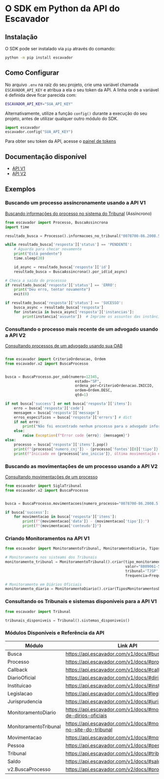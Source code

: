 # O SDK em Python da API do Escavador

## Instalação

O SDK pode ser instalado via `pip` através do comando:
```bash
python -m pip install escavador
```

## Como Configurar

No arquivo `.env` na raíz do seu projeto, crie uma variável chamada `ESCAVADOR_API_KEY` e atribua a ela o seu token da API. A linha onde a variável é definida deve ficar parecida com:
```bash
ESCAVADOR_API_KEY="SUA_API_KEY"
```

Alternativamente, utilize a função `config()` durante a execução do seu projeto, antes de utilizar qualquer outro módulo do SDK.
```py
import escavador
escavador.config("SUA_API_KEY")
```

Para obter seu token da API, acesse o [painel de tokens](https://api.escavador.com/tokens)

## Documentação disponível

- [API V1](https://api.escavador.com/v1/docs/)
- [API V2](https://api.escavador.com/v2/docs/)

## Exemplos

### Buscando um processo assíncronamente usando a API V1
[Buscando informações do processo no sistema do Tribunal](https://api.escavador.com/v1/docs/#pesquisar-processo-no-site-do-tribunal-assncrono) (Assíncrono)
```py
from escavador import Processo, BuscaAssincrona
import time

resultado_busca = Processo().informacoes_no_tribunal("0078700-86.2008.5.17.0009")  # Gera uma busca assíncrona

while resultado_busca['resposta']['status'] == 'PENDENTE':
    # Aguarda para checar novamente
    print("Está pendente")
    time.sleep(20)

    id_async = resultado_busca['resposta']['id']
    resultado_busca = BuscaAssincrona().por_id(id_async)

# Checa a saida do processso
if resultado_busca['resposta']['status'] == 'ERRO':
    print("Deu erro, tentar novamente")
    exit(0)

if resultado_busca['resposta']['status'] == 'SUCESSO':
    busca_async = resultado_busca['resposta']
    for instancia in busca_async['resposta']['instancias']:
        print(instancia['assunto'])  # Imprime os assuntos das instâncias do processo
```

### Consultando o processo mais recente de um advogado usando a API V2
[Consultando processos de um advogado usando sua OAB](https://api.escavador.com/v2/docs/#processos-de-um-advogado-por-oab)
```py

from escavador import CriterioOrdenacao, Ordem
from escavador.v2 import BuscaProcesso


busca = BuscaProcesso.por_oab(numero=12345,
                                estado="SP",
                                ordena_por=CriterioOrdenacao.INICIO,
                                ordem=Ordem.DESC,
                                qtd=1)

if not busca['success'] or not busca['resposta']['itens']:
    erro = busca['resposta']['code']
    mensagem = busca['resposta']['message']
    erros_especificos = busca['resposta']['errors'] # dict
    if not erro:
        print("Não foi encontrado nenhum processo para o advogado informado")
    else:
        raise Exception(f"Error code {erro}: {mensagem}")
else:
    processo = busca['resposta']['itens'].pop()
    print(f"{processo['numero_cnj']} - {processo['fontes'][0]['tipo']}:")
    print(f"Iniciado em {processo['ano_inicio']}, última movimentação em {processo['data_ultima_movimentacao']}.")
```

### Buscando as movimentações de um processo usando a API V2
[Consultando movimentações de um processo](https://api.escavador.com/v2/docs/#movimentaes-de-um-processo)
```py
from escavador import SiglaTribunal
from escavador.v2 import BuscaProcesso


busca = BuscaProcesso.movimentacoes(numero_processo="0078700-86.2008.5.17.0009", tribunais=[SiglaTribunal.TJPE], qtd=100)

if busca['success']:
    for movimentacao in busca['resposta']['itens']:
        print(f"{movimentacao['data']} - {movimentacao['tipo']}:")
        print(f"{movimentacao['conteudo']}")
```

### Criando Monitoramentos na API V1
```py
from escavador import MonitoramentoTribunal, MonitoramentoDiario, TiposMonitoramentosTribunal, TiposMonitoramentosDiario,FrequenciaMonitoramentoTribunal

# Monitoramento nos sisteams dos Tribunais
monitoramento_tribunal = MonitoramentoTribunal().criar(tipo_monitoramento=TiposMonitoramentosTribunal.UNICO,
                                                       valor="8809061-58.2022.8.10.3695",
                                                       tribunal='TJSP',
                                                       frequencia=FrequenciaMonitoramentoTribunal.SEMANAL)

# Monitoramento em Diários Oficiais
monitoramento_diario = MonitoramentoDiario().criar(TiposMonitoramentosDiario.PROCESSO, processo_id=2, origens_ids=[2,4,6])
```

### Consultando os Tribunais e sistemas disponíveis para a API V1
```py
from escavador import Tribunal

tribunais_disponiveis = Tribunal().sistemas_disponiveis()
```

### Módulos Disponíveis e Referência da API

| Módulo                | Link API                                                             |
|-----------------------|----------------------------------------------------------------------|
| Busca                 | https://api.escavador.com/v1/docs/#busca                             |
| Processo              | https://api.escavador.com/v1/docs/#processos                         |
| Callback              | https://api.escavador.com/v1/docs/#callback                          |
| DiarioOficial         | https://api.escavador.com/v1/docs/#dirios-oficiais                   |
| Instituicao           | https://api.escavador.com/v1/docs/#instituies                        |
| Legislacao            | https://api.escavador.com/v1/docs/#legislao                          |
| Jurisprudencia        | https://api.escavador.com/v1/docs/#jurisprudncias                    |
| MonitoramentoDiario   | https://api.escavador.com/v1/docs/#monitoramento-de-dirios-oficiais  |
| MonitoramentoTribunal | https://api.escavador.com/v1/docs/#monitoramento-no-site-do-tribunal |
| Movimentacao          | https://api.escavador.com/v1/docs/#movimentaes                       |
| Pessoa                | https://api.escavador.com/v1/docs/#pessoas                           |
| Tribunal              | https://api.escavador.com/v1/docs/#tribunais                         |
| Saldo                 | https://api.escavador.com/v1/docs/#saldo-da-api                      |
| v2.BuscaProcesso      | https://api.escavador.com/v2/docs/#processos                         |
